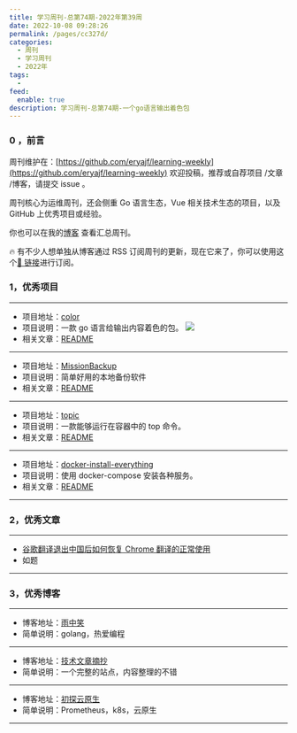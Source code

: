 ```yaml
---
title: 学习周刊-总第74期-2022年第39周
date: 2022-10-08 09:28:26
permalink: /pages/cc327d/
categories:
  - 周刊
  - 学习周刊
  - 2022年
tags:
  -
feed:
  enable: true
description: 学习周刊-总第74期-一个go语言输出着色包
---
```


### 0 ，前言

周刊维护在：[https://github.com/eryajf/learning-weekly](https://github.com/eryajf/learning-weekly) 欢迎投稿，推荐或自荐项目 /文章 /博客，请提交 issue 。

周刊核心为运维周刊，还会侧重 Go 语言生态，Vue 相关技术生态的项目，以及 GitHub 上优秀项目或经验。

你也可以在我的[博客](https://wiki.eryajf.net/learning-weekly/) 查看汇总周刊。

🔥 有不少人想单独从博客通过 RSS 订阅周刊的更新，现在它来了，你可以使用这个[🔗 链接](https://wiki.eryajf.net/learning-weekly.xml)进行订阅。

### 1，优秀项目

---

- 项目地址：[color](https://github.com/fatih/color)
- 项目说明：一款 go 语言给输出内容着色的包。
  ![](http://t.eryajf.net/imgs/2022/09/ad2af667163dc7c2.jpg)
- 相关文章：[README](https://github.com/fatih/color#readme)

---

- 项目地址：[MissionBackup](https://github.com/Hellager/MissionBackup)
- 项目说明：简单好用的本地备份软件
- 相关文章：[README](https://github.com/Hellager/MissionBackup#readme)

---

- 项目地址：[topic](https://github.com/silenceshell/topic)
- 项目说明：一款能够运行在容器中的 top 命令。
- 相关文章：[README](https://github.com/silenceshell/topic#readme)

---

- 项目地址：[docker-install-everything](https://github.com/FX-Max/docker-install-everything)
- 项目说明：使用 docker-compose 安装各种服务。
- 相关文章：[README](https://github.com/FX-Max/docker-install-everything#readme)

---

### 2，优秀文章

---

- [谷歌翻译退出中国后如何恢复 Chrome 翻译的正常使用](https://bookfere.com/post/1020.html#proxy)
- 如题

---

### 3，优秀博客

---

- 博客地址：[雨中笑](http://yzx-fjl.cn/index)
- 简单说明：golang，热爱编程

---

- 博客地址：[技术文章摘抄](http://learn.lianglianglee.com/)
- 简单说明：一个完整的站点，内容整理的不错

---

- 博客地址：[初探云原生](https://www.mervinwang.com/)
- 简单说明：Prometheus，k8s，云原生

---
